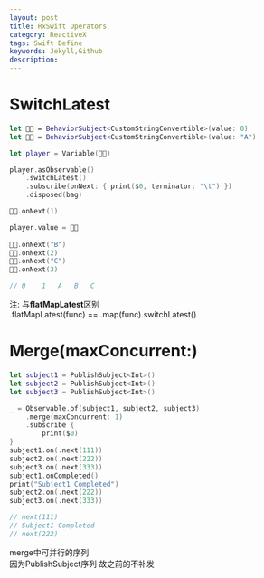 ```yaml
---  
layout: post
title: RxSwift Operators
category: ReactiveX
tags: Swift Define
keywords: Jekyll,Github
description: 
---  
```


# SwitchLatest  
```swift  
let 👦🏻 = BehaviorSubject<CustomStringConvertible>(value: 0)
let 👧🏼 = BehaviorSubject<CustomStringConvertible>(value: "A")

let player = Variable(👦🏻)

player.asObservable()
    .switchLatest()
    .subscribe(onNext: { print($0, terminator: "\t") })
    .disposed(bag)

👦🏻.onNext(1)

player.value = 👧🏼
        
👧🏼.onNext("B")
👦🏻.onNext(2)
👧🏼.onNext("C")
👦🏻.onNext(3)

// 0	1	A	B	C	
```  
注: 与**flatMapLatest**区别  
.flatMapLatest(func) == .map(func).switchLatest()  

# Merge(maxConcurrent:)  
```swift  
let subject1 = PublishSubject<Int>()
let subject2 = PublishSubject<Int>()
let subject3 = PublishSubject<Int>()

_ = Observable.of(subject1, subject2, subject3)
    .merge(maxConcurrent: 1)
    .subscribe {
        print($0)
}
subject1.on(.next(111))
subject2.on(.next(222))
subject3.on(.next(333))
subject1.onCompleted()
print("Subject1 Completed")
subject2.on(.next(222))
subject3.on(.next(333))

// next(111)
// Subject1 Completed
// next(222)
```  
merge中可并行的序列  
因为PublishSubject序列 故之前的不补发  



